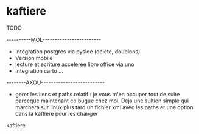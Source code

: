 # kaftiere
TODO

----------MOL------------------------
- Integration postgres via pyside (delete, doublons)
- Version mobile
- lecture et ecriture accelerée libre office via uno
- Integration carto ...

--------AXOU--------------------------
- gerer les liens et paths relatif :
   je vous m'en occuper tout de suite parceque maintenant ce bugue chez moi.
   Deja une sultion simple qui marchera sur linux 
   plus tard un fichier xml avec les paths et une option dans la kaftiere pour les changer


kaftiere
